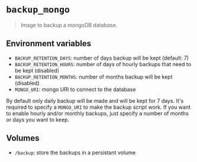 `backup_mongo`
==============

> Image to backup a mongoDB database.

## Environment variables

  - `BACKUP_RETENTION_DAYS`: number of days backup will be kept (default: 7)
  - `BACKUP_RETENTION_HOURS`: number of days of hourly backups that need to be kept (disabled)
  - `BACKUP_RETENTION_MONTHS`: number of months backup will be kept (disabled)
  - `MONGO_URI`: mongo URI to connect to the database

By default only daily backup will be made and will be kept for 7 days. It's required to specify a `MONGO_URI` to make the backup script work. If you want to enable hourly and/or monthly backups, just specify a number of months or days you want to keep.

## Volumes

  - `/backup`: store the backups in a persistant volume
